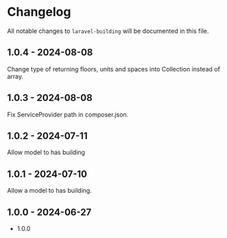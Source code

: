 # Changelog

All notable changes to `laravel-building` will be documented in this file.

## 1.0.4 - 2024-08-08

Change type of returning floors, units and spaces into Collection instead of array.

## 1.0.3 - 2024-08-08

Fix ServiceProvider path in composer.json.

## 1.0.2 - 2024-07-11

Allow model to has building

## 1.0.1 - 2024-07-10

Allow a model to has building.

## 1.0.0 - 2024-06-27

- 1.0.0
